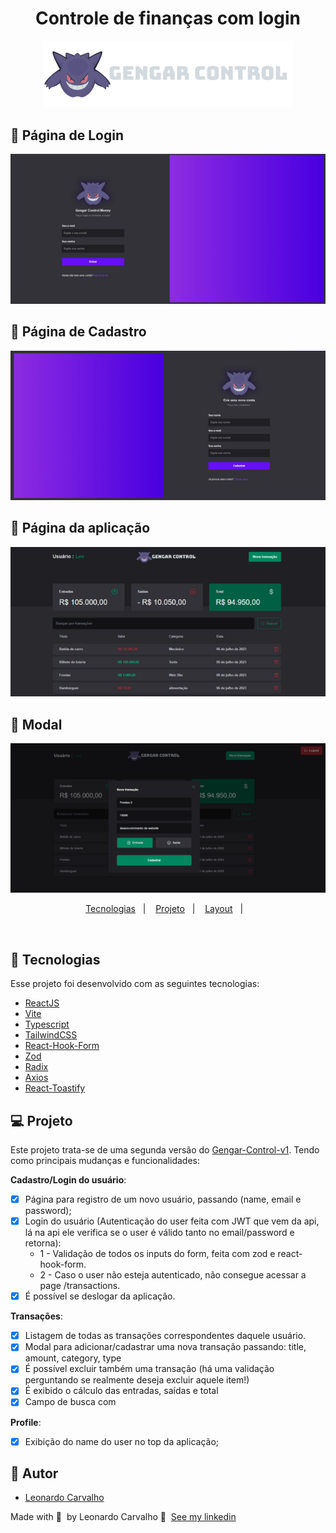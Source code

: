 <div align="center">
  <h1>Controle de finanças com login</h1>
  <img src="logo2.svg" width="400px" />
</div>

<div align="left">

## 🚀 Página de Login

  <img src="login.png" />

## 🚀 Página de Cadastro

  <img src="register.png" />

## 🚀 Página da aplicação

  <img src="img.png" />

## 🚀 Modal

  <img src="modal.png" />
</div>

<p align="center">
  <a href="#-tecnologias">Tecnologias</a>&nbsp;&nbsp;&nbsp;|&nbsp;&nbsp;&nbsp;
  <a href="#-projeto">Projeto</a>&nbsp;&nbsp;&nbsp;|&nbsp;&nbsp;&nbsp;
  <a href="#-layout">Layout</a>&nbsp;&nbsp;&nbsp;|&nbsp;&nbsp;&nbsp;
</p>

<br>

## 🚀 Tecnologias

Esse projeto foi desenvolvido com as seguintes tecnologias:

- [ReactJS](https://reactjs.org/)
- [Vite](https://vitejs.dev/)
- [Typescript](https://www.typescriptlang.org/)
- [TailwindCSS](https://tailwindcss.com/)
- [React-Hook-Form](https://react-hook-form.com/)
- [Zod](https://zod.dev/)
- [Radix](https://www.radix-ui.com/)
- [Axios](https://axios-http.com/ptbr/docs/intro)
- [React-Toastify](https://fkhadra.github.io/react-toastify/introduction)

## 💻 Projeto

Este projeto trata-se de uma segunda versão do <a href="https://github.com/Leorrc/gengar-control/tree/master">Gengar-Control-v1</a>. Tendo como principais mudanças e funcionalidades:

**Cadastro/Login do usuário**:

- [x] Página para registro de um novo usuário, passando (name, email e password);
- [x] Login do usuário (Autenticação do user feita com JWT que vem da api, lá na api ele verifica se o user é válido tanto no email/password e retorna):
  - 1 - Validação de todos os inputs do form, feita com zod e react-hook-form.
  - 2 - Caso o user não esteja autenticado, não consegue acessar a page /transactions.
- [x] É possível se deslogar da aplicação.

**Transações**:

- [x] Listagem de todas as transações correspondentes daquele usuário.
- [x] Modal para adicionar/cadastrar uma nova transação passando: title, amount, category, type
- [x] É possível excluir também uma transação (há uma validação perguntando se realmente deseja excluir aquele item!)
- [x] É exibido o cálculo das entradas, saídas e total
- [x] Campo de busca com

**Profile**:

- [x] Exibição do name do user no top da aplicação;

## 🚀 Autor

- [Leonardo Carvalho](https://www.linkedin.com/in/leocarvalhodev/)

Made with 💜 &nbsp;by Leonardo Carvalho 👋 &nbsp;[See my linkedin](https://www.linkedin.com/in/leocarvalhodev/)
